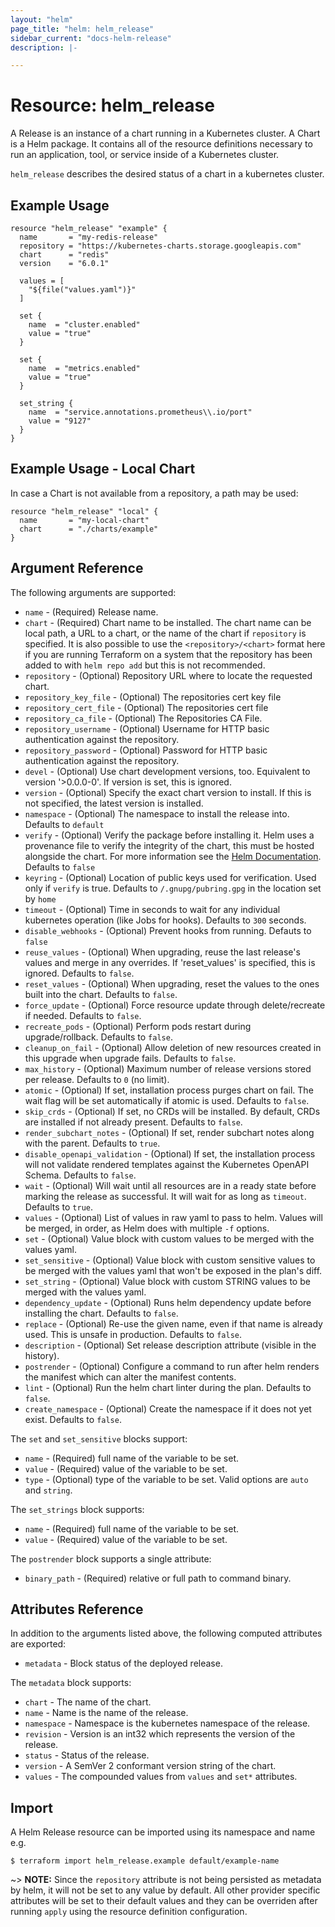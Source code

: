 ```yaml
---
layout: "helm"
page_title: "helm: helm_release"
sidebar_current: "docs-helm-release"
description: |-

---
```


# Resource: helm_release

A Release is an instance of a chart running in a Kubernetes cluster.
A Chart is a Helm package. It contains all of the resource definitions necessary to run an application, tool, or service inside of a Kubernetes cluster.

`helm_release` describes the desired status of a chart in a kubernetes cluster.

## Example Usage

```hcl
resource "helm_release" "example" {
  name       = "my-redis-release"
  repository = "https://kubernetes-charts.storage.googleapis.com" 
  chart      = "redis"
  version    = "6.0.1"

  values = [
    "${file("values.yaml")}"
  ]

  set {
    name  = "cluster.enabled"
    value = "true"
  }

  set {
    name  = "metrics.enabled"
    value = "true"
  }

  set_string {
    name  = "service.annotations.prometheus\\.io/port"
    value = "9127"
  }
}
```

## Example Usage - Local Chart

In case a Chart is not available from a repository, a path may be used:

```hcl
resource "helm_release" "local" {
  name       = "my-local-chart"
  chart      = "./charts/example"
}
```

## Argument Reference

The following arguments are supported:

* `name` - (Required) Release name.
* `chart` - (Required) Chart name to be installed. The chart name can be local path, a URL to a chart, or the name of the chart if `repository` is specified. It is also possible to use the `<repository>/<chart>` format here if you are running Terraform on a system that the repository has been added to with `helm repo add` but this is not recommended.
* `repository` - (Optional) Repository URL where to locate the requested chart.
* `repository_key_file` - (Optional) The repositories cert key file
* `repository_cert_file` - (Optional) The repositories cert file
* `repository_ca_file` - (Optional) The Repositories CA File. 
* `repository_username` - (Optional) Username for HTTP basic authentication against the repository.
* `repository_password` - (Optional) Password for HTTP basic authentication against the repository.
* `devel` - (Optional) Use chart development versions, too. Equivalent to version '>0.0.0-0'. If version is set, this is ignored.
* `version` - (Optional) Specify the exact chart version to install. If this is not specified, the latest version is installed.
* `namespace` - (Optional) The namespace to install the release into. Defaults to `default`
* `verify` - (Optional) Verify the package before installing it. Helm uses a provenance file to verify the integrity of the chart, this must be hosted alongside the chart. For more information see the [Helm Documentation](https://helm.sh/docs/topics/provenance/). Defaults to `false`
* `keyring` - (Optional) Location of public keys used for verification. Used only if `verify` is true. Defaults to `/.gnupg/pubring.gpg` in the location set by `home`
* `timeout` - (Optional) Time in seconds to wait for any individual kubernetes operation (like Jobs for hooks). Defaults to `300` seconds.
* `disable_webhooks` - (Optional) Prevent hooks from running. Defauts to `false`
* `reuse_values` - (Optional) When upgrading, reuse the last release's values and merge in any overrides. If 'reset_values' is specified, this is ignored. Defaults to `false`.
* `reset_values` - (Optional) When upgrading, reset the values to the ones built into the chart. Defaults to `false`.
* `force_update` - (Optional) Force resource update through delete/recreate if needed. Defaults to `false`.
* `recreate_pods` - (Optional) Perform pods restart during upgrade/rollback. Defaults to `false`.
* `cleanup_on_fail` - (Optional) Allow deletion of new resources created in this upgrade when upgrade fails. Defaults to `false`.
* `max_history` - (Optional) Maximum number of release versions stored per release. Defaults to `0` (no limit).
* `atomic` - (Optional) If set, installation process purges chart on fail. The wait flag will be set automatically if atomic is used. Defaults to `false`.
* `skip_crds` - (Optional) If set, no CRDs will be installed. By default, CRDs are installed if not already present. Defaults to `false`.
* `render_subchart_notes` - (Optional) If set, render subchart notes along with the parent. Defaults to `true`.
* `disable_openapi_validation` - (Optional) If set, the installation process will not validate rendered templates against the Kubernetes OpenAPI Schema. Defaults to `false`.
* `wait` - (Optional) Will wait until all resources are in a ready state before marking the release as successful. It will wait for as long as `timeout`. Defaults to `true`.
* `values` - (Optional) List of values in raw yaml to pass to helm. Values will be merged, in order, as Helm does with multiple `-f` options.
* `set` - (Optional) Value block with custom values to be merged with the values yaml.
* `set_sensitive` - (Optional) Value block with custom sensitive values to be merged with the values yaml that won't be exposed in the plan's diff.
* `set_string` - (Optional) Value block with custom STRING values to be merged with the values yaml.
* `dependency_update` - (Optional) Runs helm dependency update before installing the chart. Defaults to `false`.
* `replace` - (Optional) Re-use the given name, even if that name is already used. This is unsafe in production. Defaults to `false`.
* `description` - (Optional) Set release description attribute (visible in the history).
* `postrender` - (Optional) Configure a command to run after helm renders the manifest which can alter the manifest contents.
* `lint` - (Optional) Run the helm chart linter during the plan. Defaults to `false`.
* `create_namespace` - (Optional) Create the namespace if it does not yet exist. Defaults to `false`.

The `set` and `set_sensitive` blocks support:

* `name` - (Required) full name of the variable to be set.
* `value` - (Required) value of the variable to be set.
* `type` - (Optional) type of the variable to be set. Valid options are `auto` and `string`.

The `set_strings` block supports:

* `name` - (Required) full name of the variable to be set.
* `value` - (Required) value of the variable to be set.

The `postrender` block supports a single attribute:

* `binary_path` - (Required) relative or full path to command binary.


## Attributes Reference

In addition to the arguments listed above, the following computed attributes are
exported:

* `metadata` - Block status of the deployed release.

The `metadata` block supports:

* `chart` - The name of the chart.
* `name` - Name is the name of the release.
* `namespace` - Namespace is the kubernetes namespace of the release.
* `revision` - Version is an int32 which represents the version of the release.
* `status` - Status of the release.
* `version` - A SemVer 2 conformant version string of the chart.
* `values` - The compounded values from `values` and `set*` attributes.

## Import

A Helm Release resource can be imported using its namespace and name e.g.

```
$ terraform import helm_release.example default/example-name
```

~> **NOTE:** Since the `repository` attribute is not being persisted as metadata by helm, it will not be set to any value by default. All other provider specific attributes will be set to their default values and they can be overriden after running `apply` using the resource definition configuration.
